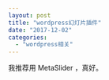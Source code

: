 ```yaml
---
layout: post
title: "wordpress幻灯片插件"
date: "2017-12-02"
categories: 
  - "wordpress相关"
---
```


我推荐用 MetaSlider ，真好。

